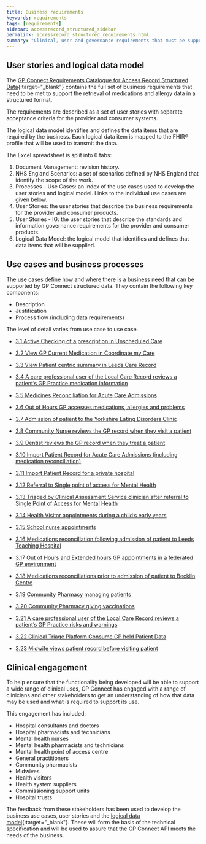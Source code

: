 ```yaml
---
title: Business requirements
keywords: requirements
tags: [requirements]
sidebar: accessrecord_structured_sidebar
permalink: accessrecord_structured_requirements.html
summary: "Clinical, user and governance requirements that must be supported by the solution"
---
```


## User stories and logical data model ##

The [GP Connect Requirements Catalogue for Access Record Structured Data](pages/accessrecord_structured/GP%20Connect%20Req%20Cat%20-%20Access%20Record%20Structured%20Data%20v0.6.xlsx){:target="_blank"} contains the full set of business requirements that need to be met to support the retrieval of medications and allergy data in a structured format.

The requirements are described as a set of user stories with separate acceptance criteria for the provider and consumer systems.

The logical data model identifies and defines the data items that are required by the business. Each logical data item is mapped to the FHIR&reg; profile that will be used to transmit the data.

The Excel spreadsheet is split into 6 tabs:

1.	Document Management: revision history.
2.	NHS England Scenarios:	a set of scenarios defined by NHS England that identify the scope of the work.
3.	Processes – Use Cases:	an index of the use cases used to develop the user stories and logical model. Links to the individual use cases are given below.
4.	User Stories:	the user stories that describe the business requirements for the provider and consumer products.
5. User Stories - IG: the user stories that describe the standards and information governance requirements for the provider and consumer products.
6.	Logical Data Model:	the logical model that identifies and defines that data items that will be supplied.

## Use cases and business processes ##

The use cases define how and where there is a business need that can be supported by GP Connect structured data. They contain the following key components:

 - Description
 - Justification
 - Process flow (including data requirements)

The level of detail varies from use case to use case.

 - [3.1	Active Checking of a prescription in Unscheduled Care](accessrecord_usecase_3.1.html)

- [3.2	View GP Current Medication in Coordinate my Care](accessrecord_usecase_3.2.html)

- [3.3	View Patient centric summary in Leeds Care Record](accessrecord_usecase_3.3.html)

- [3.4	A care professional user of the Local Care Record reviews a patient’s GP Practice medication information](accessrecord_usecase_3.4.html)

- [3.5	Medicines Reconciliation for Acute Care Admissions](accessrecord_usecase_3.5.html)

- [3.6	Out of Hours GP accesses medications, allergies and problems](accessrecord_usecase_3.6.html)

- [3.7	Admission of patient to the Yorkshire Eating Disorders Clinic](accessrecord_usecase_3.7.html)

- [3.8	Community Nurse reviews the GP record when they visit a patient](accessrecord_usecase_3.8.html)

- [3.9	Dentist reviews the GP record when they treat a patient](accessrecord_usecase_3.9.html)

- [3.10	Import Patient Record for Acute Care Admissions (including medication reconciliation)](accessrecord_usecase_3.10.html)

- [3.11	Import Patient Record for a private hospital](accessrecord_usecase_3.11.html)

- [3.12	Referral to Single point of access for Mental Health](accessrecord_usecase_3.12.html)

- [3.13	Triaged by Clinical Assessment Service clinician after referral to Single Point of Access for Mental Health](accessrecord_usecase_3.13.html)

- [3.14	Health Visitor appointments during a child’s early years](accessrecord_usecase_3.14.html)

- [3.15	School nurse appointments](accessrecord_usecase_3.15.html)

- [3.16	Medications reconciliation following admission of patient to Leeds Teaching Hospital](accessrecord_usecase_3.16.html)

- [3.17	Out of Hours and Extended hours GP appointments in a federated GP environment](accessrecord_usecase_3.17.html)

- [3.18	Medications reconciliations prior to admission of patient to Becklin Centre](accessrecord_usecase_3.18.html)

- [3.19	Community Pharmacy managing patients](accessrecord_usecase_3.19.html)

- [3.20	Community Pharmacy giving vaccinations](accessrecord_usecase_3.20.html)

- [3.21	A care professional user of the Local Care Record reviews a patient’s GP Practice risks and warnings](accessrecord_usecase_3.21.html)

- [3.22	Clinical Triage Platform Consume GP held Patient Data](accessrecord_usecase_3.22.html)

- [3.23 Midwife views patient record before visiting patient](accessrecord_usecase_3.23.html)

## Clinical engagement ##

To help ensure that the functionality being developed will be able to support a wide range of clinical uses, GP Connect has engaged with a range of clinicians and other stakeholders to get an understanding of how that data may be used and what is required to support its use.

This engagement has included:

 - Hospital consultants and doctors
 - Hospital pharmacists and technicians
 - Mental health nurses
 - Mental health pharmacists and technicians
 - Mental health point of access centre
 - General practitioners
 - Community pharmacists
 - Midwives
 - Health visitors
 - Health system suppliers
 - Commissioning support units
 - Hospital trusts

The feedback from these stakeholders has been used to develop the business use cases, user stories and the [logical data model](pages/accessrecord_structured/GP%20Connect%20Req%20Cat%20-%20Access%20Record%20Structured%20Data%20v0.6.xlsx){:target="_blank"}. These will form the basis of the technical specification and will be used to assure that the GP Connect API meets the needs of the business.


